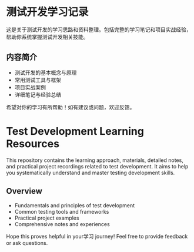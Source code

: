 # 测试开发学习记录

这是关于测试开发的学习思路和资料整理。包括完整的学习笔记和项目实战经验，帮助你系统掌握测试开发相关技能。

## 内容简介
- 测试开发的基本概念与原理
- 常用测试工具与框架
- 项目实战案例
- 详细笔记与经验总结

希望对你的学习有所帮助！如有建议或问题，欢迎反馈。



# Test Development Learning Resources

This repository contains the learning approach, materials, detailed notes, and practical project recordings related to test development. It aims to help you systematically understand and master testing development skills.

## Overview
- Fundamentals and principles of test development
- Common testing tools and frameworks
- Practical project examples
- Comprehensive notes and experiences

Hope this proves helpful in your学习 journey! Feel free to provide feedback or ask questions.
